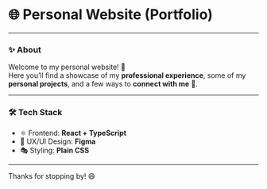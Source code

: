 # 🌐 Personal Website (Portfolio)

---

### ✨ About

Welcome to my personal website! 🚀  
Here you’ll find a showcase of my **professional experience**, some of my **personal projects**, and a few ways to **connect with me** 🤝.  

---

### 🛠️ Tech Stack

- ⚛️ Frontend: **React + TypeScript**  
- 🎨 UX/UI Design: **Figma**  
- 🎭 Styling: **Plain CSS**  

---

Thanks for stopping by! 😄
